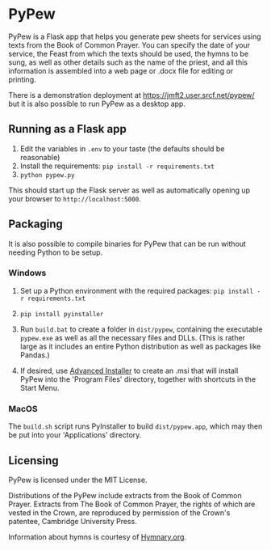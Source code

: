 # PyPew

PyPew is a Flask app that helps you generate pew sheets for services
using texts from the Book of Common Prayer. You can specify the date
of your service, the Feast from which the texts should be used, the
hymns to be sung, as well as other details such as the name of the
priest, and all this information is assembled into a web page or .docx
file for editing or printing.

There is a demonstration deployment at <https://jmft2.user.srcf.net/pypew/>
but it is also possible to run PyPew as a desktop app.


## Running as a Flask app

1. Edit the variables in `.env` to your taste (the defaults should be
   reasonable)
2. Install the requirements: `pip install -r requirements.txt`
3. `python pypew.py`

This should start up the Flask server as well as automatically opening
up your browser to `http://localhost:5000`.


## Packaging

It is also possible to compile binaries for PyPew that can be run
without needing Python to be setup.

### Windows

  1. Set up a Python environment with the required packages: `pip install -r requirements.txt`

  2. `pip install pyinstaller`

  3. Run `build.bat` to create a folder in `dist/pypew`, containing the
     executable `pypew.exe` as well as all the necessary files and DLLs.
     (This is rather large as it includes an entire Python distribution
     as well as packages like Pandas.)

  4. If desired, use [Advanced Installer](https://advancedinstaller.com/)
     to create an .msi that will install PyPew into the 'Program Files'
     directory, together with shortcuts in the Start Menu.

### MacOS

The `build.sh` script runs PyInstaller to build `dist/pypew.app`, which
may then be put into your 'Applications' directory.


## Licensing

PyPew is licensed under the MIT License.

Distributions of the PyPew include extracts from the Book of Common
Prayer. Extracts from The Book of Common Prayer, the rights of which are
vested in the Crown, are reproduced by permission of the Crown's
patentee, Cambridge University Press.

Information about hymns is courtesy of [Hymnary.org](https://hymnary.org).
